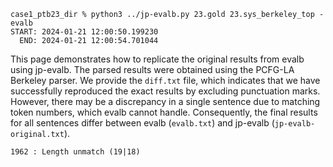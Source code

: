 ```
case1_ptb23_dir % python3 ../jp-evalb.py 23.gold 23.sys_berkeley_top -evalb 
START: 2024-01-21 12:00:50.199230
  END: 2024-01-21 12:00:54.701044
```

This page demonstrates how to replicate the original results from evalb using jp-evalb. The parsed results were obtained using the PCFG-LA Berkeley parser. We provide the `diff.txt` file, which indicates that we have successfully reproduced the exact results by excluding punctuation marks. However, there may be a discrepancy in a single sentence due to matching token numbers, which evalb cannot handle. Consequently, the final results for all sentences differ between evalb (`evalb.txt`) and jp-evalb (`jp-evalb-original.txt`).
```
1962 : Length unmatch (19|18)
```

